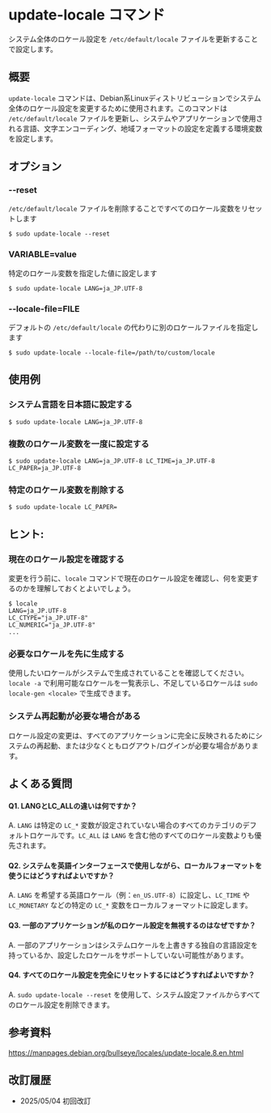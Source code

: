 # update-locale コマンド

システム全体のロケール設定を `/etc/default/locale` ファイルを更新することで設定します。

## 概要

`update-locale` コマンドは、Debian系Linuxディストリビューションでシステム全体のロケール設定を変更するために使用されます。このコマンドは `/etc/default/locale` ファイルを更新し、システムやアプリケーションで使用される言語、文字エンコーディング、地域フォーマットの設定を定義する環境変数を設定します。

## オプション

### **--reset**

`/etc/default/locale` ファイルを削除することですべてのロケール変数をリセットします

```console
$ sudo update-locale --reset
```

### **VARIABLE=value**

特定のロケール変数を指定した値に設定します

```console
$ sudo update-locale LANG=ja_JP.UTF-8
```

### **--locale-file=FILE**

デフォルトの `/etc/default/locale` の代わりに別のロケールファイルを指定します

```console
$ sudo update-locale --locale-file=/path/to/custom/locale
```

## 使用例

### システム言語を日本語に設定する

```console
$ sudo update-locale LANG=ja_JP.UTF-8
```

### 複数のロケール変数を一度に設定する

```console
$ sudo update-locale LANG=ja_JP.UTF-8 LC_TIME=ja_JP.UTF-8 LC_PAPER=ja_JP.UTF-8
```

### 特定のロケール変数を削除する

```console
$ sudo update-locale LC_PAPER=
```

## ヒント:

### 現在のロケール設定を確認する

変更を行う前に、`locale` コマンドで現在のロケール設定を確認し、何を変更するのかを理解しておくとよいでしょう。

```console
$ locale
LANG=ja_JP.UTF-8
LC_CTYPE="ja_JP.UTF-8"
LC_NUMERIC="ja_JP.UTF-8"
...
```

### 必要なロケールを先に生成する

使用したいロケールがシステムで生成されていることを確認してください。`locale -a` で利用可能なロケールを一覧表示し、不足しているロケールは `sudo locale-gen <locale>` で生成できます。

### システム再起動が必要な場合がある

ロケール設定の変更は、すべてのアプリケーションに完全に反映されるためにシステムの再起動、または少なくともログアウト/ログインが必要な場合があります。

## よくある質問

#### Q1. LANGとLC_ALLの違いは何ですか？
A. `LANG` は特定の `LC_*` 変数が設定されていない場合のすべてのカテゴリのデフォルトロケールです。`LC_ALL` は `LANG` を含む他のすべてのロケール変数よりも優先されます。

#### Q2. システムを英語インターフェースで使用しながら、ローカルフォーマットを使うにはどうすればよいですか？
A. `LANG` を希望する英語ロケール（例：`en_US.UTF-8`）に設定し、`LC_TIME` や `LC_MONETARY` などの特定の `LC_*` 変数をローカルフォーマットに設定します。

#### Q3. 一部のアプリケーションが私のロケール設定を無視するのはなぜですか？
A. 一部のアプリケーションはシステムロケールを上書きする独自の言語設定を持っているか、設定したロケールをサポートしていない可能性があります。

#### Q4. すべてのロケール設定を完全にリセットするにはどうすればよいですか？
A. `sudo update-locale --reset` を使用して、システム設定ファイルからすべてのロケール設定を削除できます。

## 参考資料

https://manpages.debian.org/bullseye/locales/update-locale.8.en.html

## 改訂履歴

- 2025/05/04 初回改訂